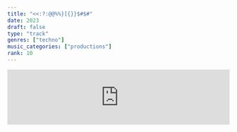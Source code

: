 ```yaml
---
title: "<<:?:@@%%}[{}}$#$#"
date: 2023
draft: false
type: "track"
genres: ["techno"]
music_categories: ["productions"]
rank: 10
---
```

<iframe width="100%" height="125" scrolling="no" frameborder="no" allow="autoplay" src="https://w.soundcloud.com/player/?url=https%3A//api.soundcloud.com/tracks/1356287605&color=%23ff5500&auto_play=false&hide_related=true&show_comments=false&show_user=true&show_reposts=false&show_teaser=true"></iframe>